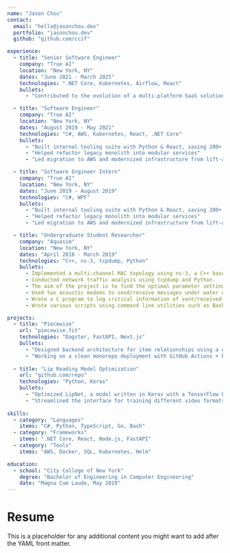 ```yaml
---
name: "Jason Chou"
contact:
  email: "hello@jasonchou.dev"
  portfolio: "jasonchou.dev"
  github: "github.com/ccif"

experience:
  - title: "Senior Software Engineer"
    company: "True AI"
    location: "New York, NY"
    dates: "June 2021 - March 2025"
    technologies: ".NET Core, Kubernetes, Airflow, React"
    bullets:
      - "Contributed to the evolution of a multi-platform SaaS solution using enterprise technologies"

  - title: "Software Engineer"
    company: "True AI"
    location: "New York, NY"
    dates: "August 2019 - May 2021"
    technologies: "C#, AWS, Kubernetes, React, .NET Core"
    bullets:
      - "Built internal tooling suite with Python & React, saving 200+ hrs/month"
      - "Helped refactor legacy monolith into modular services"
      - "Led migration to AWS and modernized infrastructure from lift-and-shift approach"

  - title: "Software Engineer Intern"
    company: "True AI"
    location: "New York, NY"
    dates: "June 2019 - August 2019"
    technologies: "C#, WPF"
    bullets:
      - "Built internal tooling suite with Python & React, saving 200+ hrs/month"
      - "Helped refactor legacy monolith into modular services"
      - "Led migration to AWS and modernized infrastructure from lift-and-shift approach"

  - title: "Undergraduate Student Researcher"
    company: "Aquasim"
    location: "New York, NY"
    dates: "April 2018 - March 2019"
    technologies: "C++, ns-3, tcpdump, Python"
    bullets:
      - Implemented a multi-channel MAC topology using ns-3, a C++ based network simulator.
      - Conducted network traffic analysis using tcpdump and Python.
      - The aim of the project is to find the optimal parameter settings such as message length, transmission power, modulation power, and baud rate in order to improve the performance of wireless communication in the underwater environment.  
      - Used two acoustic modems to send/receive messages under water utilizing various baud rates.  
      - Wrote a C program to log critical information of sent/received messages in order to perform data analysis.
      - Wrote various scripts using command line utilities such as Bash (Unix shell), AWK, and Sed in order to process the collected data.

projects:
  - title: "Piecewise"
    url: "piecewise.fit"
    technologies: "Dagster, FastAPI, Next.js"
    bullets:
      - "Designed backend architecture for item relationships using a graph database"
      - "Working on a clean monorepo deployment with GitHub Actions + Pandoc"
  
  - title: "Lip Reading Model Optimization"
    url: "github.com/repo"
    technologies: "Python, Keras"
    bullets:
      - "Optimized LipNet, a model written in Keras with a TensorFlow back-end, by implementing a novel method of curriculum training that speeds up convergence"
      - "Streamlined the interface for training different video formats and deployed it to Google Cloud Platform for training and predicting."
      
skills:
  - category: "Languages"
    items: "C#, Python, TypeScript, Go, Bash"
  - category: "Frameworks"
    items: ".NET Core, React, Node.js, FastAPI"
  - category: "Tools"
    items: "AWS, Docker, SQL, Kubernetes, Helm"

education:
  - school: "City College of New York"
    degree: "Bachelor of Engineering in Computer Engineering"
    date: "Magna Cum Laude, May 2019"
---
```


# Resume

This is a placeholder for any additional content you might want to add after the YAML front matter.
